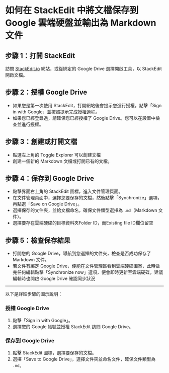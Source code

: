
# 如何在 StackEdit 中將文檔保存到 Google 雲端硬盤並輸出為 Markdown 文件

## 步驟 1：打開 StackEdit

訪問 [StackEdit.io](https://stackedit.io/app) 網站，或從綁定的 Google Drive 選擇開啟工具，以 StackEdit 開啟文檔。

## 步驟 2：授權 Google Drive

- 如果您是第一次使用 StackEdit，打開網站後會提示您進行授權。點擊「Sign in with Google」並按照提示完成授權過程。
- 如果您已經登錄過，請確保您已經授權了 Google Drive。您可以在設置中檢查並進行授權。

## 步驟 3：創建或打開文檔

- 點選左上角的 Toggle Explorer 可以創建文檔
- 創建一個新的 Markdown 文檔或打開已有的文檔。

## 步驟 4：保存到 Google Drive

- 點擊界面右上角的 StackEdit 圖標，進入文件管理頁面。
- 在文件管理頁面中，選擇您要保存的文檔，然後點擊「Synchronize」選項，再點選「Save on Google Drive」。
- 選擇保存的文件夾，並給文檔命名，確保文件類型選擇為 `.md`（Markdown 文件）。
- 選擇要存在雲端硬碟的目標資料夾Folder ID，而Existing file ID欄位留空

## 步驟 5：檢查保存結果

- 打開您的 Google Drive，導航到您選擇的文件夾，檢查是否成功保存了 Markdown 文件。
- 若文件有綁定 Google Drive，便能在文件管理區看到雲端硬碟圖案，此時做完任何編輯點擊「Synchronize now」選項，便會即時更新至雲端硬碟，建議編輯時也開啟 Google Drive 確認同步狀況
---

以下是詳細步驟的圖示說明：

### 授權 Google Drive

1. 點擊「Sign in with Google」。
2. 選擇您的 Google 帳號並授權 StackEdit 訪問 Google Drive。

### 保存到 Google Drive

1. 點擊 StackEdit 圖標，選擇要保存的文檔。
2. 選擇「Save to Google Drive」，選擇文件夾並命名文件，確保文件類型為 `.md`。

<!--stackedit_data:
eyJoaXN0b3J5IjpbLTE4MjY5MTkyOTMsLTc2MDU5MDAyNl19
-->
